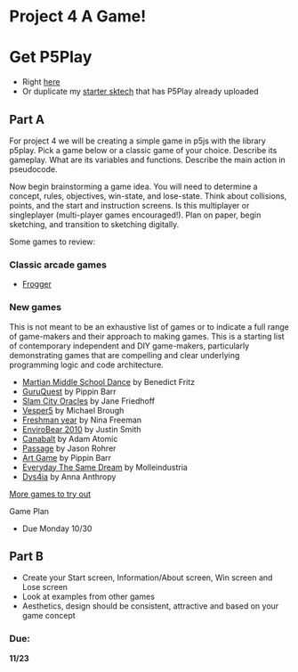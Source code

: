 # Project 4 A Game!

# Get P5Play 

* Right [here](https://github.com/molleindustria/p5.play/blob/master/lib/p5.play.js)
* Or duplicate my [starter sktech](http://alpha.editor.p5js.org/2sman/sketches/BknMTz_0-) that has P5Play already uploaded

## Part A

For project 4 we will be creating a simple game in p5js with the library p5play. Pick a game below or a classic game of your choice. Describe its gameplay. What are its variables and functions. Describe the main action in pseudocode.

Now begin brainstorming a game idea. You will need to determine a concept, rules, objectives, win-state, and lose-state. Think about collisions, points, and the start and instruction screens. Is this multiplayer or singleplayer (multi-player games encouraged!). Plan on paper, begin sketching, and transition to sketching digitally.

Some games to review:

### Classic arcade games
* [Frogger](http://www.frogger.net/)

### New games

This is not meant to be an exhaustive list of games or to indicate a full range of game-makers and their approach to making games. This is a starting list of contemporary independent and DIY game-makers, particularly demonstrating games that are compelling and clear underlying programming logic and code architecture.

* [Martian Middle School Dance]() by Benedict Fritz
* [GuruQuest](http://www.pippinbarr.com/2011/05/02/guruquest/) by Pippin Barr
* [Slam City Oracles](http://janefriedhoff.com/slamcityoracles/) by Jane Friedhoff
* [Vesper5](http://mightyvision.blogspot.co.uk/2012/08/vesper5.html) by Michael Brough
* [Freshman year](http://ninasays.so/freshmanyear/) by Nina Freeman
* [EnviroBear 2010](http://www.enviro-bear.com/) by Justin Smith
* [Canabalt](http://www.adamatomic.com/canabalt/) by Adam Atomic
* [Passage](http://hcsoftware.sourceforge.net/passage/) by Jason Rohrer
* [Art Game](http://www.pippinbarr.com/2013/02/04/art-game/) by Pippin Barr
* [Everyday The Same Dream](http://www.molleindustria.org/everydaythesamedream/everydaythesamedream.html) by Molleindustria
* [Dys4ia](https://w.itch.io/dys4ia) by Anna Anthropy

[More games to try out](http://www.casualgirlgamer.com/articles/entry/87/ten-more-games-that-make-you-think-about-life/)  

Game Plan

* Due Monday 10/30

## Part B

* Create your Start screen, Information/About screen, Win screen and Lose screen
* Look at examples from other games
* Aesthetics, design should be consistent, attractive and based on your game concept

### Due:

**11/23**

